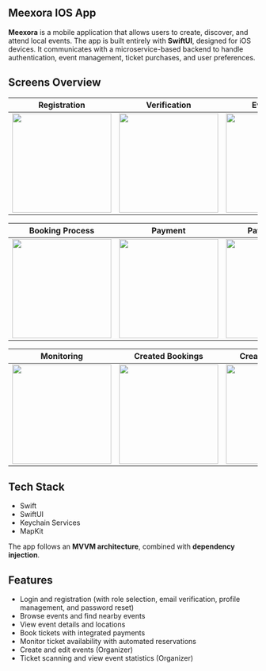 ## Meexora IOS App

**Meexora** is a mobile application that allows users to create, discover, and attend local events.
The app is built entirely with **SwiftUI**, designed for iOS devices. It communicates with a microservice-based backend to handle authentication, event management, ticket purchases, and user preferences.

## Screens Overview

| Registration | Verification | Events Feed | Event Details |
|---------------|--------------|--------------|--------------|
|<img src="https://github.com/user-attachments/assets/4c1f2fde-5cee-4482-8591-25be21e789c1" width="200"/>|<img src="https://github.com/user-attachments/assets/e28de59c-ca8d-4990-aaee-480e91bbdd4a" width="200"/>|<img src="https://github.com/user-attachments/assets/b1ecadda-db61-43dc-b919-82dad7d5ae39" width="200"/>|<img src="https://github.com/user-attachments/assets/dd94d101-a8ef-4381-b996-7eef416ed29e" width="200"/>


| Booking Process | Payment | Payment Form | Generated Ticket |
|----------------|----------------|----------------|----------------|
|<img src="https://github.com/user-attachments/assets/1985f715-2110-4466-ae9c-d59cb8b4116d" width="200"/>|<img src="https://github.com/user-attachments/assets/b6d2e8f6-8f18-4b94-9cd5-548d6d8dbf50" width="200"/>|<img src="https://github.com/user-attachments/assets/71dc4fa4-7b35-4665-a818-575647c0f903" width="200"/>|<img src="https://github.com/user-attachments/assets/2dbc2263-ed97-43ad-9cd9-74428499af9e" width="200"/>

| Monitoring | Created Bookings | Create Event Form | Ticket Scanning |
|----------------|----------------|----------------|----------------|
|<img src="https://github.com/user-attachments/assets/7043d85b-efc7-4b15-97d2-f1bb589b685c" width="200"/>|<img src="https://github.com/user-attachments/assets/04dc3307-b3e0-467d-9c2c-7bd5df0adc66" width="200"/>|<img src="https://github.com/user-attachments/assets/2c009883-8743-4858-930c-c573bdbdcbff" width="200"/>|<img src="https://github.com/user-attachments/assets/78f76d17-b02e-4592-8e2d-f4443ccbe61b" width="200"/>

## Tech Stack
- Swift 
- SwiftUI 
- Keychain Services
- MapKit

The app follows an **MVVM architecture**, combined with **dependency injection**.

## Features
- Login and registration (with role selection, email verification, profile management, and password reset)
- Browse events and find nearby events
- View event details and locations
- Book tickets with integrated payments
- Monitor ticket availability with automated reservations
- Create and edit events (Organizer)
- Ticket scanning and view event statistics (Organizer)
